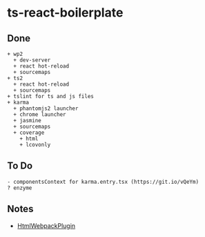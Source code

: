# ts-react-boilerplate

## Done

```text
+ wp2
  + dev-server
  + react hot-reload
  + sourcemaps
+ ts2
  + react hot-reload
  + sourcemaps
+ tslint for ts and js files
+ karma
  + phantomjs2 launcher
  + chrome launcher
  + jasmine
  + sourcemaps
  + coverage
    + html
    + lcovonly
```

## To Do

```text
- componentsContext for karma.entry.tsx (https://git.io/vQeYm)
? enzyme
```

## Notes

- [HtmlWebpackPlugin](https://github.com/Glavin001/react-hot-ts/blob/0b6c41e87643161c0975c0df097290d948069d36/webpack.config.js#L26)
